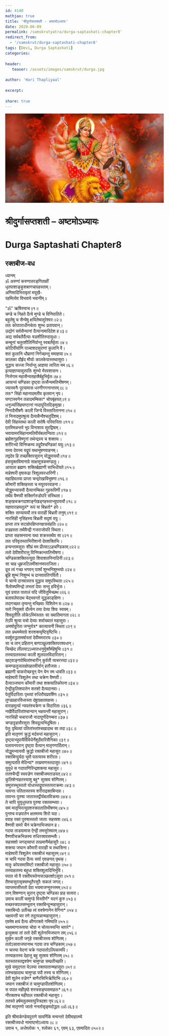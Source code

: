 ```yaml
---    
id: 4140    
mathjax: true    
title: 'श्रीदुर्गासप्तशती - अष्टमोऽध्यायः'    
date: 2020-06-09    
permalink: /samskrutyatra/durga-saptashati-chapter8'
redirect_from: 
  - '/samskrut/durga-saptashati-chapter8'
tags: [Devi, Durga Saptashati]    
categories:    
    
header:    
   teaser: /assets/images/samskrut/durga.jpg    
    
author: 'Hari Thapliyaal'    
    
excerpt:    
    
share: true    
---    
```

    
![](/assets/images/samskrut/durga.jpg)    
    
# श्रीदुर्गासप्तशती – अष्टमोऽध्यायः    
# Durga Saptashati Chapter8    
    
## रक्तबीज-वध    
    
ध्यानम्    
ॐ अरुणां करुणातरङ्‌गिताक्षीं    
धृतपाशाङ्‌कुशबाणचापहस्ताम्।    
अणिमादिभिरावृतां मयूखै-    
रहमित्येव विभावये भवानीम्॥    
    
“ॐ” ऋषिरुवाच॥१॥    
चण्डे च निहते दैत्ये मुण्डे च विनिपातिते।    
बहुलेषु च सैन्येषु क्षयितेष्वसुरेश्‍वरः॥२॥    
ततः कोपपराधीनचेताः शुम्भः प्रतापवान्।    
उद्योगं सर्वसैन्यानां दैत्यानामादिदेश ह॥३॥    
अद्य सर्वबलैर्दैत्याः षडशीतिरुदायुधाः।    
कम्बूनां चतुरशीतिर्निर्यान्तु स्वबलैर्वृताः॥४॥    
कोटिवीर्याणि पञ्चाशदसुराणां कुलानि वै।    
शतं कुलानि धौम्राणां निर्गच्छन्तु ममाज्ञया॥५॥    
कालका दौर्हृद मौर्याः कालकेयास्तथासुराः।    
युद्धाय सज्जा निर्यान्तु आज्ञया त्वरिता मम॥६॥    
इत्याज्ञाप्यासुरपतिः शुम्भो भैरवशासनः।    
निर्जगाम महासैन्यसहस्रैर्बहुभिर्वृतः॥७॥    
आयान्तं चण्डिका दृष्ट्‌वा तत्सैन्यमतिभीषणम्।    
ज्यास्वनैः पूरयामास धरणीगगनान्तरम्॥८॥    
ततः* सिंहो महानादमतीव कृतवान् नृप।    
घण्टास्वनेन तन्नादमम्बिका* चोपबृंहयत्॥९॥    
धनुर्ज्यासिंहघण्टानां नादापूरितदिङ्‌मुखा।    
निनादैर्भीषणैः काली जिग्ये विस्तारितानना॥१०॥    
तं निनादमुपश्रुत्य दैत्यसैन्यैश्‍चतुर्दिशम्।    
देवी सिंहस्तथा काली सरोषैः परिवारिताः॥११॥    
एतस्मिन्नन्तरे भूप विनाशाय सुरद्विषाम्।    
भवायामरसिंहानामतिवीर्यबलान्विताः॥१२॥    
ब्रह्मेशगुहविष्णूनां तथेन्द्रस्य च शक्तयः।    
शरीरेभ्यो विनिष्क्रम्य तद्रूपैश्‍चण्डिकां ययुः॥१३॥    
यस्य देवस्य यद्रूपं यथाभूषणवाहनम्।    
तद्वदेव हि तच्छक्तिरसुरान् योद्धुमाययौ॥१४॥    
हंसयुक्तविमानाग्रे साक्षसूत्रकमण्डलुः।    
आयाता ब्रह्मणः शक्तिर्ब्रह्माणी साभिधीयते॥१५॥    
माहेश्‍वरी वृषारूढा त्रिशूलवरधारिणी।    
महाहिवलया प्राप्ता चन्द्ररेखाविभूषणा॥१६॥    
कौमारी शक्तिहस्ता च मयूरवरवाहना।    
योद्धुमभ्याययौ दैत्यानम्बिका गुहरूपिणी॥१७॥    
तथैव वैष्णवी शक्तिर्गरुडोपरि संस्थिता।    
शङ्‌खचक्रगदाशाङ्‌र्गखड्‌गहस्ताभ्युपाययौ॥१८॥    
यज्ञवाराहमतुलं* रूपं या बिभ्रतो* हरेः।    
शक्तिः साप्याययौ तत्र वाराहीं बिभ्रती तनुम्॥१९॥    
नारसिंही नृसिंहस्य बिभ्रती सदृशं वपुः।    
प्राप्ता तत्र सटाक्षेपक्षिप्तनक्षत्रसंहतिः॥२०॥    
वज्रहस्ता तथैवैन्द्री गजराजोपरि स्थिता।    
प्राप्ता सहस्रनयना यथा शक्रस्तथैव सा॥२१॥    
ततः परिवृतस्ताभिरीशानो देवशक्तिभिः।    
हन्यन्तामसुराः शीघ्रं मम प्रीत्याऽऽहचण्डिकाम्॥२२॥    
ततो देवीशरीरात्तु विनिष्क्रान्तातिभीषणा।    
चण्डिकाशक्तिरत्युग्रा शिवाशतनिनादिनी॥२३॥    
सा चाह धूम्रजटिलमीशानमपराजिता।    
दूत त्वं गच्छ भगवन् पार्श्‍वं शुम्भनिशुम्भयोः॥२४॥    
ब्रूहि शुम्भं निशुम्भं च दानवावतिगर्वितौ।    
ये चान्ये दानवास्तत्र युद्धाय समुपस्थिताः॥२५॥    
त्रैलोक्यमिन्द्रो लभतां देवाः सन्तु हविर्भुजः।    
यूयं प्रयात पातालं यदि जीवितुमिच्छथ॥२६॥    
बलावलेपादथ चेद्भवन्तो युद्धकाङ्‌क्षिणः।    
तदागच्छत तृप्यन्तु मच्छिवाः पिशितेन वः॥२७॥    
यतो नियुक्तो दौत्येन तया देव्या शिवः स्वयम्।    
शिवदूतीति लोकेऽस्मिंस्ततः सा ख्यातिमागता॥२८॥    
तेऽपि श्रुत्वा वचो देव्याः शर्वाख्यातं महासुराः।    
अमर्षापूरिता जग्मुर्यत्र* कात्यायनी स्थिता॥२९॥    
ततः प्रथममेवाग्रे शरशक्त्यृष्टिवृष्टिभिः।    
ववर्षुरुद्धतामर्षास्तां देवीममरारयः॥३०॥    
सा च तान् प्रहितान् बाणाञ्छूलशक्तिपरश्‍वधान्।    
चिच्छेद लीलयाऽऽध्मातधनुर्मुक्तैर्महेषुभिः॥३१॥    
तस्याग्रतस्तथा काली शूलपातविदारितान्।    
खट्‌वाङ्‌गपोथितांश्‍चारीन् कुर्वती व्यचरत्तदा॥३२॥    
कमण्डलुजलाक्षेपहतवीर्यान् हतौजसः।    
ब्रह्माणी चाकरोच्छत्रून् येन येन स्म धावति॥३३॥    
माहेश्‍वरी त्रिशूलेन तथा चक्रेण वैष्णवी।    
दैत्याञ्जघान कौमारी तथा शक्त्यातिकोपना॥३४॥    
ऐन्द्रीकुलिशपातेन शतशो दैत्यदानवाः।    
पेतुर्विदारिताः पृथ्व्यां रुधिरौघप्रवर्षिणः॥३५॥    
तुण्डप्रहारविध्वस्ता दंष्ट्राग्रक्षतवक्षसः।    
वाराहमूर्त्या न्यपतंश्‍चक्रेण च विदारिताः॥३६॥    
नखैर्विदारितांश्‍चान्यान् भक्षयन्ती महासुरान्।    
नारसिंही चचाराजौ नादापूर्णदिगम्बरा॥३७॥    
चण्डाट्टहासैरसुराः शिवदूत्यभिदूषिताः।    
पेतुः पृथिव्यां पतितांस्तांश्‍चखादाथ सा तदा॥३८॥    
इति मातृगणं क्रुद्धं मर्दयन्तं महासुरान्।    
दृष्ट्‌वाभ्युपायैर्विविधैर्नेशुर्देवारिसैनिकाः॥३९॥    
पलायनपरान् दृष्ट्‌वा दैत्यान् मातृगणार्दितान्।    
योद्धुमभ्याययौ क्रुद्धो रक्तबीजो महासुरः॥४०॥    
रक्तबिन्दुर्यदा भूमौ पतत्यस्य शरीरतः।    
समुत्पतति मेदिन्यां* तत्प्रमाणस्तदासुरः॥४१॥    
युयुधे स गदापाणिरिन्द्रशक्त्या महासुरः।    
ततश्‍चैन्द्री स्ववज्रेण रक्तबीजमताडयत्॥४२॥    
कुलिशेनाहतस्याशु बहु* सुस्राव शोणितम्।    
समुत्तस्थुस्ततो योधास्तद्रूपास्तत्पराक्रमाः॥४३॥    
यावन्तः पतितास्तस्य शरीराद्रक्तबिन्दवः।    
तावन्तः पुरुषा जातास्तद्वीर्यबलविक्रमाः॥४४॥    
ते चापि युयुधुस्तत्र पुरुषा रक्तसम्भवाः।    
समं मातृभिरत्युग्रशस्त्रपातातिभीषणम्॥४५॥    
पुनश्‍च वज्रपातेन क्षतमस्य शिरो यदा।    
ववाह रक्तं पुरुषास्ततो जाताः सहस्रशः॥४६॥    
वैष्णवी समरे चैनं चक्रेणाभिजघान ह।    
गदया ताडयामास ऐन्द्री तमसुरेश्‍वरम्॥४७॥    
वैष्णवीचक्रभिन्नस्य रुधिरस्रावसम्भवैः।    
सहस्रशो जगद्‌व्याप्तं तत्प्रमाणैर्महासुरैः॥४८॥    
शक्त्या जघान कौमारी वाराही च तथासिना।    
माहेश्‍वरी त्रिशूलेन रक्तबीजं महासुरम्॥४९॥    
स चापि गदया दैत्यः सर्वा एवाहनत् पृथक्।    
मातॄः कोपसमाविष्टो रक्तबीजो महासुरः॥५०॥    
तस्याहतस्य बहुधा शक्तिशूलादिभिर्भुवि।    
पपात यो वै रक्तौघस्तेनासञ्छतशोऽसुराः॥५१॥    
तैश्‍चासुरासृक्सम्भूतैरसुरैः सकलं जगत्।    
व्याप्तमासीत्ततो देवा भयमाजग्मुरुत्तमम्॥५२॥    
तान् विषण्णान् सुरान् दृष्ट्‌वा चण्डिका प्राह सत्वरा।    
उवाच कालीं चामुण्डे विस्तीर्णं* वदनं कुरु॥५३॥    
मच्छस्त्रपातसम्भूतान् रक्तबिन्दून्महासुरान्।    
रक्तबिन्दोः प्रतीच्छ त्वं वक्त्रेणानेन वेगिना*॥५४॥    
भक्षयन्ती चर रणे तदुत्पन्नान्महासुरान्।    
एवमेष क्षयं दैत्यः क्षीणरक्तो गमिष्यति॥५५॥    
भक्ष्यमाणास्त्वया चोग्रा न चोत्पत्स्यन्ति चापरे*।    
इत्युक्त्वा तां ततो देवी शूलेनाभिजघान तम्॥५६॥    
मुखेन काली जगृहे रक्तबीजस्य शोणितम्।    
ततोऽसावाजघानाथ गदया तत्र चण्डिकाम्॥५७॥    
न चास्या वेदनां चक्रे गदापातोऽल्पिकामपि।    
तस्याहतस्य देहात्तु बहु सुस्राव शोणितम्॥५८॥    
यतस्ततस्तद्वक्त्रेण चामुण्डा सम्प्रतीच्छति।    
मुखे समुद्गता येऽस्या रक्तपातान्महासुराः॥५९॥    
तांश्‍चखादाथ चामुण्डा पपौ तस्य च शोणितम्।    
देवी शूलेन वज्रेण* बाणैरसिभिर्ऋष्टिभिः॥६०॥    
जघान रक्तबीजं तं चामुण्डापीतशोणितम्।    
स पपात महीपृष्ठे शस्‍त्रसङ्घसमाहतः*॥६१॥    
नीरक्तश्‍च महीपाल रक्तबीजो महासुरः।    
ततस्ते हर्षमतुलमवापुस्त्रिदशा नृप॥६२॥    
तेषां मातृगणो जातो ननर्तासृङ्‌मदोद्धतः॥ॐ॥६३॥    
    
इति श्रीमार्कण्डेयपुराणे सावर्णिके मन्वन्तरे देवीमाहात्म्ये    
रक्तबीजवधो नामाष्टमोऽध्यायः॥८॥    
उवाच १, अर्धश्‍लोकः १, श्‍लोकाः ६१, एवम् ६३, एवमादितः॥५०२॥    
    
